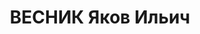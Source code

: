 ---
title: ВЕСНИК Яков Ильич
description: "[21.08.1894 - 17.11.1937] \n  Род. в г. Пинск Брестского уезда. Отец\
  \ - купец 1-й гильдии, белорус. (по другим данным - мелкий купец, торговавший продукцией\
  \ бондарей). \n  Мать - Рахиль, еврейка, по семейному преданию была в юности невестой\
  \ Шолома Алейхема, но ушла к Веснику. 4 брата и сестра. \n  С 11 лет на рабочих\
  \ стачках расклеивал большевистские листовки, за что был исключен из гимназии. Позже\
  \ разрешили завершить учебу. Эмигрирован в Швейцарию, учился в Лозаннском университете.\
  \ \n  Член ВКП(б) с мая 1917 (№ п/билета 241599). \n  Летом 1914 года вернулся в\
  \ Россию и мобилизован в царскую армию, ефрейтор 119-го Коломенского пех. полка,\
  \ участник боев в Восточной Пруссии, тяжело ранен. После госпиталя комиссован, жил\
  \ в Петрограде. \n  Слесарь на петроградском заводе \"Айваз\" (приятель М.И.Калинина),\
  \ одновременно, продолжал учебу в Политехническом институте. \n  В июле 1917 года\
  \ - командир отряда Красной гвардии Выборгского района Петрограда, \n  В октябре\
  \ 1917 - командир отряда Выборгской красной гвардии-участник взятия Зимнего Дворца.\
  \ \n  Комиссар почты и телеграфа Выборгского района. \n  член Реввоенсовета 8-й\
  \ армии Южного фронта (7.11.1918 – 28.8.1919) - активный участник расказачивания.\
  \ 17 марта 1919 вместе с И.Якирам подписал Директиву Реввоенсовета 8-й армии о борьбе\
  \ с восставшими \n  казаками - \"Все казаки, поднявшие оружие в тылу красных войск,\
  \ должны быть поголовно уничтожены, уничтожены должны быть и все те, кто имеет какое-либо\
  \ отношение к восстанию и к противосоветской агитации, не останавливаясь перед процентным\
  \ уничтожением населения станиц, сжечь хутора и станицы, поднявшие оружие против\
  \ нас в тылу. Нет жалости к предателям. Всем частям, действующим против восставших,\
  \ приказывается пройти огнем и мечом местность, объятую мятежом\". \n  Член РВС\
  \ 5-й армии \n  Член РВС 11-й армии (27.5 – 31.8.1920 и 26.1 – 29.5.1921). Участник\
  \ разгрома меньшевистской Грузии. \n  Член РВС 15-й армии Южного фронта (10.11 –\
  \ 26.12.1920) \n  В феврале 1921 при восстановлении под огнем противника Пойлинского\
  \ моста через реку Куру тяжело ранен в обе ноги, началась гангрена, на излечении\
  \ в госпитале г. Баку. \n  пом. начальника Главного военно-инженерного управления\
  \ РККА (?-03.1924), \n  начальник Военно-квартирного управления РККА - пом. начальника\
  \ Главного военно-инженерного управления РККА (03.1924-?), \n  нач-к Военно-строительного\
  \ управления РККА \n  пред. правления треста \"Алтайполиметалл\" (?-1926), \n  член\
  \ правления Амторга (03.1926- \n  представлял торгово-дипломатические интересы молодой\
  \ Советской страны в Америке и Швеции, руководил строительством нефтепровода в Баку.\
  \ \n  В 05.1928 г. рекомендован на должность зам. торгпреда СССР в Швеции, \n  В\
  \ 1929-30 гг. - начальник прокатных цехов \"Магнитостроя\", выезжал в длительную\
  \ командировку в Германию по поводу закупки оборудования для строящейся Магнитки.\
  \ \n  1932-37 - нач. строительства, с 1934 - директор Криворожского металлургического\
  \ завода, \n  В авг. 1936 г. Криворожским горкомом партии исключен из партии \"\
  за пособничество троцкисту Дрейцеру - коммерческому директору завода, бывшему начальнику\
  \ охраны Троцкого\", восстановлен через 10 дней, после вмешательства С.Орджоникидзе.\
  \ \n  Снят с должности и арестован 10. 07. 1937 г. \n  13 ноября 1937 Сталин, Молотов,\
  \ Каганович, Ворошилов утвердили представленный НКВД СССР Список лиц, подлежащих\
  \ суду ВК ВС СССР по Украинская ССР-Киев-Центр, он в этом списке №7. 17 ноября 1937\
  \ г. ВК ВС СССР приг. к ВМН. Расстрелян. \n  Награжден орденами: Ленина, Боевого\
  \ Красного Знамени (1921), Красного Знамени АзербССР (1921), золотыми именными часами.\
  \ \n  Женат. Жена - Весник-Немечек Евгения Эммануиловна \n  (1897-1977). Место рождения:\
  \ г. Житомир, чешка, в 1921 г. - медсестра Бакинского госпиталя (где познакомилась\
  \ с будущим мужем), певица, директор птицефабрики Криворожского комбината, \n  Осужд.\
  \ 07.07.1938 ОСО при НКВД СССР. Обв. как ЧСИР на 8 лет. Заключенная АЛЖИРа до 11.1945\
  \ г. Затем отбывая ссылку в Кимрах преподавала в музыкальной школе. \n  Сын - Евгений\
  \ Яковлевич (1923-2009), народный артист СССР, актер театра и кино. \n  Внуки: Евгений\
  \ (1959 г.р.), Антон (1967 г.р.), падчерица - Марина Каменева, директор Дома книги\
  \ \"Москва\", заслуженный работник культуры."
---
